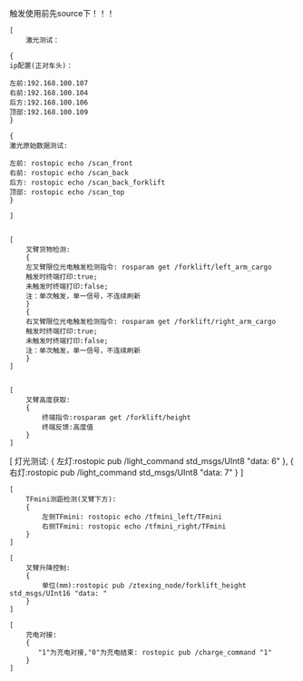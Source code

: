 
触发使用前先source下！！！

    [  
        激光测试：

    {
    ip配置(正对车头)：

    左前:192.168.100.107
    右前:192.168.100.104
    后方:192.168.100.106
    顶部:192.168.100.109
    }

    {
    激光原始数据测试:

    左前: rostopic echo /scan_front
    右前: rostopic echo /scan_back
    后方: rostopic echo /scan_back_forklift
    顶部: rostopic echo /scan_top
    }

    ]


    [
        叉臂货物检测:
        {
        左叉臂限位光电触发检测指令: rosparam get /forklift/left_arm_cargo
        触发时终端打印:true;
        未触发时终端打印:false;
        注：单次触发，单一信号，不连续刷新
        }
        {
        右叉臂限位光电触发检测指令: rosparam get /forklift/right_arm_cargo
        触发时终端打印:true;
        未触发时终端打印:false;
        注：单次触发，单一信号，不连续刷新
        }
    ]


    [
        叉臂高度获取:
        {
            终端指令:rosparam get /forklift/height
            终端反馈:高度值
        }
    ]

[
    灯光测试:
    {
        左灯:rostopic pub /light_command std_msgs/UInt8 "data: 6"
    },
    {
        右灯:rostopic pub /light_command std_msgs/UInt8 "data: 7"
    }
]
    

    [
        TFmini测距检测(叉臂下方):
        {
            左侧TFmini: rostopic echo /tfmini_left/TFmini
            右侧TFmini: rostopic echo /tfmini_right/TFmini
        }
    ]

    [
        叉臂升降控制:
        {
            单位(mm):rostopic pub /ztexing_node/forklift_height std_msgs/UInt16 "data: "
        }
    ]

    [
        充电对接:
        {
           "1"为充电对接,"0"为充电结束: rostopic pub /charge_command "1" 
        }
    ]
